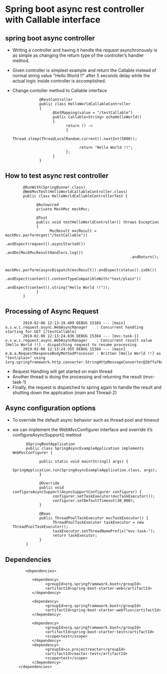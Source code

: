 #	Spring boot async rest controller with Callable interface

##	spring boot async controller

-	Writing a controller and having it handle the request asynchronously is as simple as changing the return type of the controller’s handler method.
-	Given controller is simplest example and return the Callable<String> instead of normal string value "Hello World !!" after 5 seconds delay while the actual logic inside controller is accomplished.
-	Change contoller method to Callable interface



					@RestController
					public class HelloWorldCallableController
					{
						  @GetMapping(value = "/testCallable")
						  public Callable<String> echoHelloWorld()
						  {
								return () ->
								{
									  Thread.sleep(ThreadLocalRandom.current().nextInt(5000));
									   
									  return "Hello World !!";
								};
						  }
					}
					
					
##	How to test async rest controller

			@RunWith(SpringRunner.class)
			@WebMvcTest(HelloWorldCallableController.class)
			public class HelloWorldCallableControllerTest {
			 
				  @Autowired
				  private MockMvc mockMvc;
			 
				  @Test
				  public void testHelloWorldController() throws Exception
				  {
						MvcResult mvcResult = mockMvc.perform(get("/testCallable"))
															.andExpect(request().asyncStarted())
															.andDo(MockMvcResultHandlers.log())
															.andReturn();
						 
						mockMvc.perform(asyncDispatch(mvcResult)).andExpect(status().isOk())
										  .andExpect(content().contentTypeCompatibleWith("text/plain"))
										  .andExpect(content().string("Hello World !!"));
				  }
			}
			
			

			
			
##	Processing of Async Request
		
			2019-02-06 12:13:19.409 DEBUG 15384 --- [main] o.s.w.c.request.async.WebAsyncManager    : Concurrent handling starting for GET [/testCallable]
			2019-02-06 12:13:24.836 DEBUG 15384 --- [mvc-task-1] o.s.w.c.request.async.WebAsyncManager    : Concurrent result value [Hello World !!] - dispatching request to resume processing
			2019-02-06 12:13:24.955 DEBUG 15384 --- [main] m.m.a.RequestResponseBodyMethodProcessor : Written [Hello World !!] as "text/plain" using [org.springframework.http.converter.StringHttpMessageConverter@2bffa76d]
			

-	Request Handling will get started on  main thread
-	Another thread is doing the processing and returning the result (mvc-task-1)
-	Finally, the request is dispatched to spring again to handle the result and shutting down the application (main and Thread-2)


##	Async configuration options


- To override the default async behavior such as thread pool and timeout
- we can implement the WebMvcConfigurer interface and override it’s configureAsyncSupport() method


			@SpringBootApplication
			public class SpringAsyncExampleApplication implements WebMvcConfigurer {
			 
				  public static void main(String[] args) {
						SpringApplication.run(SpringAsyncExampleApplication.class, args);
				  }
			 
				  @Override
				  public void configureAsyncSupport(AsyncSupportConfigurer configurer) {
						configurer.setTaskExecutor(mvcTaskExecutor());
						configurer.setDefaultTimeout(30_000);
				  }
			 
				  @Bean
				  public ThreadPoolTaskExecutor mvcTaskExecutor() {
						ThreadPoolTaskExecutor taskExecutor = new ThreadPoolTaskExecutor();
						taskExecutor.setThreadNamePrefix("mvc-task-");
						return taskExecutor;
				  }
			}
			
			
##	Dependencies

			 <dependencies>
       
				<dependency>
					  <groupId>org.springframework.boot</groupId>
					  <artifactId>spring-boot-starter-web</artifactId>
				</dependency>
				 
				<dependency>
					  <groupId>org.springframework.boot</groupId>
					  <artifactId>spring-boot-starter-webflux</artifactId>
				</dependency>
	 
				<dependency>
					  <groupId>org.springframework.boot</groupId>
					  <artifactId>spring-boot-starter-test</artifactId>
					  <scope>test</scope>
				</dependency>
				<dependency>
					  <groupId>io.projectreactor</groupId>
					  <artifactId>reactor-test</artifactId>
					  <scope>test</scope>
				</dependency>
		  </dependencies>

